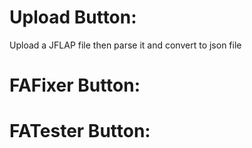 # Upload Button:
Upload a JFLAP file then parse it and convert to json file
# FAFixer Button:

# FATester Button: